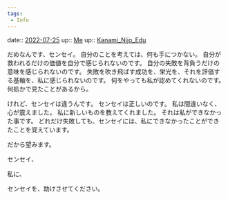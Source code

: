 ```yaml
---
tags:
 - Info
---
```


date:: [2022-07-25](Daily_Note/2022-07-25.md)
up:: [Me](../Bar/Novel/Chaos/Me.md)
up:: [Kanami_Nijo_Edu](../Bar/Novel/Nacaria/Kanami_Nijo_Edu.md)

だめなんです、センセイ。
自分のことを考えては、何も手につかない。
自分が救われるだけの価値を自分で感じられないのです。
自分の失敗を背負うだけの意味を感じられないのです。
失敗を吹き飛ばす成功を、栄光を、それを評価する基軸を、私に感じられないのです。
何をやっても私が認めてくれないのです。
何処かで見たことがあるから。

けれど、センセイは違うんです。
センセイは正しいのです。
私は間違いなく、心が震えました。
私に新しいものを教えてくれました。
それは私ができなかった事です。
どれだけ失敗しても、センセイには、私にできなかったことができたことを覚えています。

だから望みます。

センセイ、

私に、

センセイを、助けさせてください。